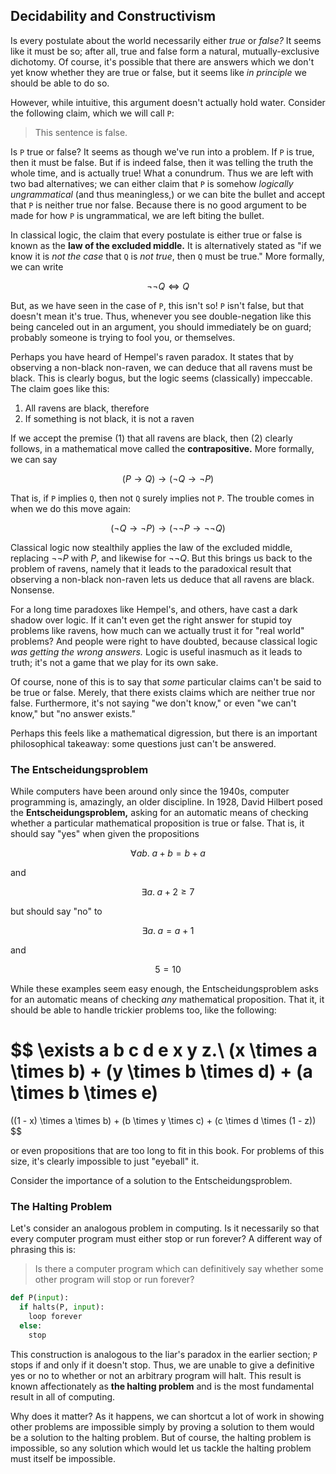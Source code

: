 ## Decidability and Constructivism

Is every postulate about the world necessarily either *true* or *false?* It
seems like it must be so; after all, true and false form a natural,
mutually-exclusive dichotomy. Of course, it's possible that there are answers
which we don't yet know whether they are true or false, but it seems like *in
principle* we should be able to do so.

However, while intuitive, this argument doesn't actually hold water. Consider
the following claim, which we will call `P`:

> This sentence is false.

Is `P` true or false? It seems as though we've run into a problem. If `P` is
true, then it must be false. But if is indeed false, then it was telling the
truth the whole time, and is actually true! What a conundrum. Thus we are left
with two bad alternatives; we can either claim that `P` is somehow
*logically ungrammatical* (and thus meaningless,) or we can bite the bullet and
accept that `P` is neither true nor false. Because there is no good argument to
be made for how `P` is ungrammatical, we are left biting the bullet.

In classical logic, the claim that every postulate is either true or false is
known as the **law of the excluded middle.** It is alternatively stated as "if
we know it is *not the case* that `Q` is *not true*, then `Q` must be true."
More formally, we can write

$$
\neg \neg Q \iff Q
$$

But, as we have seen in the case of `P`, this isn't so! `P` isn't false, but
that doesn't mean it's true. Thus, whenever you see double-negation like this
being canceled out in an argument, you should immediately be on guard; probably
someone is trying to fool you, or themselves.

Perhaps you have heard of Hempel's raven paradox. It states that by observing a
non-black non-raven, we can deduce that all ravens must be black. This is
clearly bogus, but the logic seems (classically) impeccable. The claim goes like
this:

1. All ravens are black, therefore
2. If something is not black, it is not a raven

If we accept the premise (1) that all ravens are black, then (2) clearly
follows, in a mathematical move called the **contrapositive.** More formally, we
can say

$$
(P \to Q) \to (\neg Q \to \neg P)
$$

That is, if `P` implies `Q`, then not `Q` surely implies not `P`. The
trouble comes in when we do this move again:

$$
(\neg Q \to \neg P) \to (\neg\neg P \to \neg\neg Q)
$$

Classical logic now stealthily applies the law of the excluded middle, replacing
$\neg\neg P$ with $P$, and likewise for $\neg\neg Q$. But this brings us back to
the problem of ravens, namely that it leads to the paradoxical result that
observing a non-black non-raven lets us deduce that all ravens are black.
Nonsense.

For a long time paradoxes like Hempel's, and others, have cast a dark shadow
over logic. If it can't even get the right answer for stupid toy problems like
ravens, how much can we actually trust it for "real world" problems? And people
were right to have doubted, because classical logic *was getting the wrong
answers.* Logic is useful inasmuch as it leads to truth; it's not a game that we
play for its own sake.

Of course, none of this is to say that *some* particular claims can't be said to
be true or false. Merely, that there exists claims which are neither true nor
false. Furthermore, it's not saying "we don't know," or even "we can't know,"
but "no answer exists."

Perhaps this feels like a mathematical digression, but there is an important
philosophical takeaway: some questions just can't be answered.


### The Entscheidungsproblem

While computers have been around only since the 1940s, computer programming is,
amazingly, an older discipline. In 1928, David Hilbert posed the
**Entscheidungsproblem,** asking for an automatic means of checking whether a
particular mathematical proposition is true or false. That is, it should say
"yes" when given the propositions

$$
\forall a b.\; a + b = b + a
$$

and

$$
\exists a.\; a + 2 \ge 7
$$

but should say "no" to

$$
\exists a.\; a = a + 1
$$

and

$$
5 = 10
$$

While these examples seem easy enough, the Entscheidungsproblem asks for an
automatic means of checking *any* mathematical proposition. That it, it should
be able to handle trickier problems too, like the following:

$$
\exists a b c d e x y z.\\
(x \times a \times b) + (y \times b \times d) + (a \times b \times e)
=
((1 - x) \times a \times b) + (b \times y \times c) + (c \times d \times (1 - z))
$$

or even propositions that are too long to fit in this book. For problems of this
size, it's clearly impossible to just "eyeball" it.

Consider the importance of a solution to the Entscheidungsproblem.




### The Halting Problem

Let's consider an analogous problem in computing. Is it necessarily so that
every computer program must either stop or run forever? A different way of
phrasing this is:

> Is there a computer program which can definitively say whether some other
> program will stop or run forever?

```python
def P(input):
  if halts(P, input):
    loop forever
  else:
    stop
```

This construction is analogous to the liar's paradox in the earlier section; `P`
stops if and only if it doesn't stop. Thus, we are unable to give a definitive
yes or no to whether or not an arbitrary program will halt. This result is known
affectionately as **the halting problem** and is the most fundamental result in
all of computing.

Why does it matter? As it happens, we can shortcut a lot of work in showing
other problems are impossible simply by proving a solution to them would be a
solution to the halting problem. But of course, the halting problem is
impossible, so any solution which would let us tackle the halting problem must
itself be impossible.

